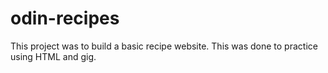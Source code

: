 # odin-recipes

This project was to build a basic recipe website.
This was done to practice using HTML and gig.
